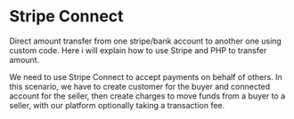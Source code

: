 # Stripe Connect
Direct amount transfer from one stripe/bank account to another one using custom code. Here i will explain how to use Stripe and PHP to transfer amount.

We need to use Stripe Connect to accept payments on behalf of others. In this scenario, we have to create customer for the buyer and connected account for the seller, then create charges to move funds from a buyer to a seller, with our platform optionally taking a transaction fee.
